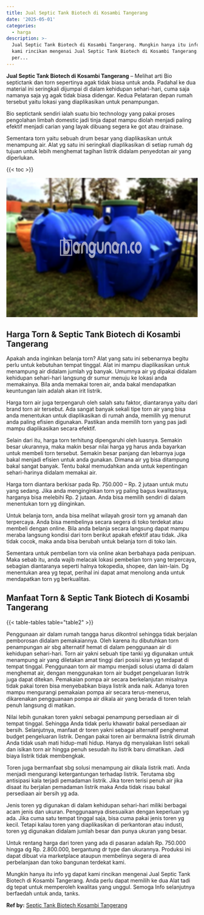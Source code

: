 ```yaml
---
title: Jual Septic Tank Biotech di Kosambi Tangerang
date: '2025-05-01'
categories:
  - harga
description: >-
  Jual Septic Tank Biotech di Kosambi Tangerang. Mungkin hanya itu info yg dapat
  kami rincikan mengenai Jual Septic Tank Biotech di Kosambi Tangerang. Anda
  per...
---
```


**Jual Septic Tank Biotech di Kosambi Tangerang** – Melihat arti Bio septictank dan torn sepertinya agak tidak biasa untuk anda. Padahal ke dua material ini seringkali dijumpai di dalam kehidupan sehari-hari, cuma saja namanya saja yg agak tidak biasa didengar. Kedua Pelataran depan rumah tersebut yaitu lokasi yang diaplikasikan untuk penampungan.

Bio septictank sendiri ialah suatu bio technology yang pakai proses pengolahan limbah domestic jadi tinja dapat mampu diolah menjadi paling efektif menjadi carian yang layak dibuang segera ke got atau drainase.

Sementara torn yaitu sebuah drum besar yang diaplikasikan untuk menampung air. Alat yg satu ini seringkali diaplikasikan di setiap rumah dg tujuan untuk lebih menghemat tagihan listrik didalam penyedotan air yang diperlukan.

{{< toc >}}

![Jual Septic Tank Biotech di Kosambi Tangerang](/images/jual-bio-septictank-25.png)

## Harga Torn & Septic Tank Biotech di Kosambi Tangerang

Apakah anda inginkan belanja torn? Alat yang satu ini sebenarnya begitu perlu untuk kebutuhan tempat tinggal. Alat ini mampu diaplikasikan untuk menampung air didalam jumlah yg banyak. Umumnya air yg dipakai didalam kehidupan sehari-hari langsung dr sumur menuju ke lokasi anda memakainya. Bila anda memakai toren air, anda bakal mendapatkan keuntungan lain adalah akan irit listrik.

Harga torn air juga terpengaruh oleh salah satu faktor, diantaranya yaitu dari brand torn air tersebut. Ada sangat banyak sekali tipe torn air yang bisa anda menentukan untuk diaplikasikan di rumah anda, memilih yg menurut anda paling efisien digunakan. Pastikan anda memilih torn yang pas jadi mampu diaplikasikan secara efektif.

Selain dari itu, harga torn terhitung dipengaruhi oleh luasnya. Semakin besar ukurannya, maka makin besar nilai harga yg harus anda bayarkan untuk membeli torn tersebut. Semakin besar panjang dan lebarnya juga bakal menjadi efisien untuk anda gunakan. Dimana air yg bisa ditampung bakal sangat banyak. Tentu bakal memudahkan anda untuk kepentingan sehari-harinya didalam memakai air.

Harga torn diantara berkisar pada Rp. 750.000 – Rp. 2 jutaan untuk mutu yang sedang. Jika anda menginginkan torn yg paling bagus kwalitasnya, harganya bisa melebihi Rp. 2 jutaan. Anda bisa memilih sendiri di dalam menentukan torn yg diinginkan.

Untuk belanja torn, anda bisa melihat wilayah grosir torn yg amanah dan terpercaya. Anda bisa membelinya secara segera di toko terdekat atau membeli dengan online. Bila anda belanja secara langsung dapat mampu meraba langsung kondisi dari torn berikut apakah efektif atau tidak. Jika tidak cocok, maka anda bisa berubah untuk belanja torn di toko lain.

Sementara untuk pembelian torn via online akan berbahaya pada penipuan. Maka sebab itu, anda wajib melacak lokasi pembelian torn yang terpercaya, sebagian diantaranya seperti halnya tokopedia, shopee, dan lain-lain. Dg menentukan area yg tepat, perihal ini dapat amat menolong anda untuk mendapatkan torn yg berkualitas.

## Manfaat Torn & Septic Tank Biotech di Kosambi Tangerang

{{< table-tables table="table2" >}}

Penggunaan air dalam rumah tangga harus dikontrol sehingga tidak berjalan pemborosan didalam pemakaiannya. Oleh karena itu dibutuhkan torn penampungan air sbg alternatif hemat di dalam penggunaan air di kehidupan sehari-hari. Torn air yakni sebuah tipe tanki yg digunakan untuk menampung air yang diletakan amat tinggi dari posisi kran yg terdapat di tempat tinggal. Penggunaan torn air mampu menjadi solusi utama di dalam menghemat air, dengan menggunakan torn air budget pengeluaran listrik juga dapat ditekan. Pemakaian pompa air secara berkelanjutan misalnya tidak pakai toren bisa menyebabkan biaya listrik anda naik. Adanya toren mampu mengurangi pemakaian pompa air secara terus-menerus, dikarenakan pengguanaan pompa air dikala air yang berada di toren telah penuh langsung di matikan.

Nilai lebih gunakan toren yakni sebagai penampung persediaan air di tempat tinggal. Sehingga Anda tidak perlu khawatir bakal persediaan air bersih. Selanjutnya, manfaat dr toren yakni sebagai alternatif penghemat budget pengeluaran listrik. Dengan pakai toren air bermakna listrik dirumah Anda tidak usah mati hidup-mati hidup. Hanya dg menyalakan listri sekali dan isikan torn air hingga penuh sesudah itu listrik baru dimatikan. Jadi biaya listrik tidak membengkak.

Toren juga bermanfaat sbg solusi menampung air dikala listrik mati. Anda menjadi mengurangi ketergantungan terhadap listrik. Terutama sbg antisipasi kala terjadi pemadaman listrik. Jika toren terisi penuh air jika disaat itu berjalan pemadaman listrik maka Anda tidak risau bakal persediaan air bersih yg ada.

Jenis toren yg digunakan di dalam kehidupan sehari-hari miliki berbagai acam jenis dan ukuran. Penggunaanya disesuaikan dengan keperluan yg ada. Jika cuma satu tempat tinggal saja, bisa cuma pakai jenis toren yg kecil. Tetapi kalau toren yang diaplikasikan di perkantoran atau industi, toren yg digunakan didalam jumlah besar dan punya ukuran yang besar.

Untuk rentang harga dari toren yang ada di pasaran adalah Rp. 750.000 hingga dg Rp. 2.800.000, bergantung dr type dan ukurannya. Produksi ini dapat dibuat via marketplace ataupun membelinya segera di area perbelanjaan dan toko bangunan terdekat kami.

Mungkin hanya itu info yg dapat kami rincikan mengenai Jual Septic Tank Biotech di Kosambi Tangerang. Anda perlu dapat memilih ke dua Alat tadi dg tepat untuk memperoleh kwalitas yang unggul. Semoga Info selanjutnya berfaedah untuk anda, tanks.

**Ref by:** [Septic Tank Biotech Kosambi Tangerang](https://id.wikipedia.org/wiki/Septic)
